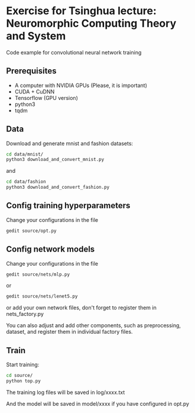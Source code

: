 # Exercise for Tsinghua lecture: Neuromorphic Computing Theory and System

Code example for convolutional neural network training

## Prerequisites
- A computer with NVIDIA GPUs (Please, it is important)
- CUDA + CuDNN
- Tensorflow (GPU version)
- python3
- tqdm


## Data
Download and generate mnist and fashion datasets:
```bash
cd data/mnist/
python3 download_and_convert_mnist.py
```
and
```bash
cd data/fashion
python3 download_and_convert_fashion.py
```

## Config training hyperparameters
Change your configurations in the file
```bash
gedit source/opt.py
```

## Config network models
Change your configurations in the file
```bash
gedit source/nets/mlp.py
```
or
```bash
gedit source/nets/lenet5.py
```
or add your own network files, don't forget to register them in nets_factory.py

You can also adjust and add other components, such as preprocessing, dataset, and register them in individual factory files.

## Train
Start training:
```bash
cd source/
python top.py
```
The training log files will be saved in log/xxxx.txt

And the model will be saved in model/xxxx if you have configured in opt.py

